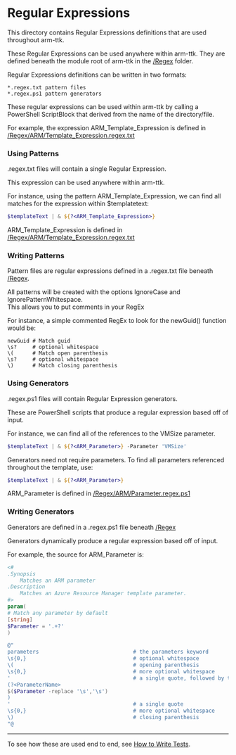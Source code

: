 ﻿Regular Expressions
===================

This directory contains Regular Expressions definitions that are used throughout arm-ttk.  

These Regular Expressions can be used anywhere within arm-ttk.
They are defined beneath the module root of arm-ttk in the [/Regex](.) folder.

Regular Expressions definitions can be written in two formats:

```
*.regex.txt pattern files
*.regex.ps1 pattern generators
```

These regular expressions can be used within arm-ttk by calling a PowerShell ScriptBlock that derived from the name of the directory/file.

For example, the expression ARM_Template_Expression is defined in [/Regex/ARM/Template_Expression.regex.txt](./ARM/Template_Expression.regex.txt)

### Using Patterns


.regex.txt files will contain a single Regular Expression.

This expression can be used anywhere within arm-ttk.

For instance, using the pattern ARM_Template_Expression, we can find all matches for the expression within $templatetext:

~~~PowerShell
$templateText | & ${?<ARM_Template_Expression>}
~~~

ARM_Template_Expression is defined in [/Regex/ARM/Template_Expression.regex.txt](./ARM/Template_Expression.regex.txt)

### Writing Patterns

Pattern files are regular expressions defined in a .regex.txt file beneath [/Regex](.).


All patterns will be created with the options IgnoreCase and IgnorePatternWhitespace.  
This allows you to put comments in your RegEx 

For instance, a simple commented RegEx to look for the newGuid() function would be:

```
newGuid # Match guid
\s?     # optional whitespace
\(      # Match open parenthesis
\s?     # optional whitespace
\)      # Match closing parenthesis
```


### Using Generators

.regex.ps1 files will contain Regular Expression generators.

These are PowerShell scripts that produce a regular expression based off of input.

For instance, we can find all of the references to the VMSize parameter.

~~~PowerShell
$templateText | & ${?<ARM_Parameter>} -Parameter 'VMSize'
~~~

Generators need not require parameters.  To find all parameters referenced throughout the template, use:

~~~PowerShell
$templateText | & ${?<ARM_Parameter>}
~~~

ARM_Parameter is defined in [/Regex/ARM/Parameter.regex.ps1](./ARM/Parameter.regex.ps1)


### Writing Generators

Generators are defined in a .regex.ps1 file beneath [/Regex](.)

Generators dynamically produce a regular expression based off of input.

For example, the source for ARM_Parameter is:

~~~PowerShell
<#
.Synopsis
    Matches an ARM parameter
.Description
    Matches an Azure Resource Manager template parameter.
#>
param(
# Match any parameter by default
[string]
$Parameter = '.+?' 
)

@"
parameters                              # the parameters keyword
\s{0,}                                  # optional whitespace
\(                                      # opening parenthesis
\s{0,}                                  # more optional whitespace
'                                       # a single quote, followed by the parameter name
(?<ParameterName>
$($Parameter -replace '\s','\s')    
)
'                                       # a single quote
\s{0,}                                  # more optional whitespace
\)                                      # closing parenthesis
"@
~~~



---


To see how these are used end to end, see [How to Write Tests](../Writing_TTK_Tests.md).
